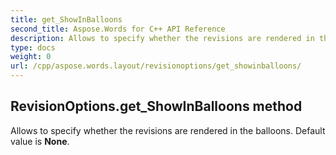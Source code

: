 ```yaml
---
title: get_ShowInBalloons
second_title: Aspose.Words for C++ API Reference
description: Allows to specify whether the revisions are rendered in the balloons. Default value is None. 
type: docs
weight: 0
url: /cpp/aspose.words.layout/revisionoptions/get_showinballoons/
---
```

## RevisionOptions.get_ShowInBalloons method


Allows to specify whether the revisions are rendered in the balloons. Default value is **None**.

